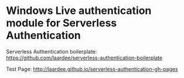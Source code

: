 # Windows Live authentication module for Serverless Authentication

Serverless Authentication boilerplate: https://github.com/laardee/serverless-authentication-boilerplate

Test Page: http://laardee.github.io/serverless-authentication-gh-pages
